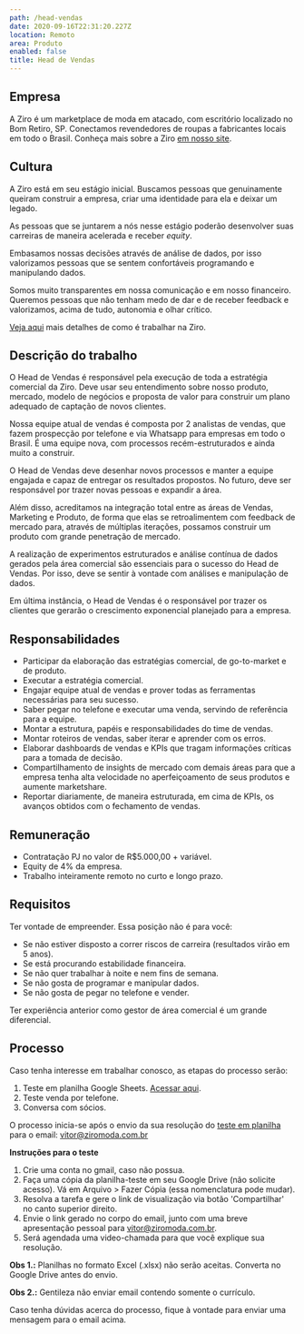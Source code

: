 ```yaml
---
path: /head-vendas
date: 2020-09-16T22:31:20.227Z
location: Remoto
area: Produto
enabled: false
title: Head de Vendas
---
```

## Empresa

A Ziro é um marketplace de moda em atacado, com escritório localizado no Bom Retiro, SP. Conectamos revendedores de roupas a fabricantes locais em todo o Brasil. Conheça mais sobre a Ziro <a href='https://ziro.com.br' target='_blank'>em nosso site</a>.

## Cultura

A Ziro está em seu estágio inicial. Buscamos pessoas que genuinamente queiram construir a empresa, criar uma identidade para ela e deixar um legado.

As pessoas que se juntarem a nós nesse estágio poderão desenvolver suas carreiras de maneira acelerada e receber _equity_.

Embasamos nossas decisões através de análise de dados, por isso valorizamos pessoas que se sentem confortáveis programando e manipulando dados.

Somos muito transparentes em nossa comunicação e em nosso financeiro. Queremos pessoas que não tenham medo de dar e de receber feedback e valorizamos, acima de tudo, autonomia e olhar crítico.

<a href='https://ziro.com.br/vagas/' target='_blank'>Veja aqui</a> mais detalhes de como é trabalhar na Ziro.

## Descrição do trabalho

O Head de Vendas é responsável pela execução de toda a estratégia comercial da Ziro. Deve usar seu entendimento sobre nosso produto, mercado, modelo de negócios e proposta de valor para construir um plano adequado de captação de novos clientes.

Nossa equipe atual de vendas é composta por 2 analistas de vendas, que fazem prospecção por telefone e via Whatsapp para empresas em todo o Brasil. É uma equipe nova, com processos recém-estruturados e ainda muito a construir.

O Head de Vendas deve desenhar novos processos e manter a equipe engajada e capaz de entregar os resultados propostos. No futuro, deve ser responsável por trazer novas pessoas e expandir a área.

Além disso, acreditamos na integração total entre as áreas de Vendas, Marketing e Produto, de forma que elas se retroalimentem com feedback de mercado para, através de múltiplas iterações, possamos construir um produto com grande penetração de mercado.

A realização de experimentos estruturados e análise contínua de dados gerados pela área comercial são essenciais para o sucesso do Head de Vendas. Por isso, deve se sentir à vontade com análises e manipulação de dados.

Em última instância, o Head de Vendas é o responsável por trazer os clientes que gerarão o crescimento exponencial planejado para a empresa.

## Responsabilidades

* Participar da elaboração das estratégias comercial, de go-to-market e de produto.
* Executar a estratégia comercial.
* Engajar equipe atual de vendas e prover todas as ferramentas necessárias para seu sucesso.
* Saber pegar no telefone e executar uma venda, servindo de referência para a equipe.
* Montar a estrutura, papéis e responsabilidades do time de vendas.
* Montar roteiros de vendas, saber iterar e aprender com os erros.
* Elaborar dashboards de vendas e KPIs que tragam informações críticas para a tomada de decisão.
* Compartilhamento de insights de mercado com demais áreas para que a empresa tenha alta velocidade no aperfeiçoamento de seus produtos e aumente marketshare.
* Reportar diariamente, de maneira estruturada, em cima de KPIs, os avanços obtidos com o fechamento de vendas.

## Remuneração

* Contratação PJ no valor de R$5.000,00 + variável.
* Equity de 4% da empresa.
* Trabalho inteiramente remoto no curto e longo prazo.

## Requisitos

Ter vontade de empreender. Essa posição não é para você: 
* Se não estiver disposto a correr riscos de carreira (resultados virão em 5 anos).
* Se está procurando estabilidade financeira.
* Se não quer trabalhar à noite e nem fins de semana.
* Se não gosta de programar e manipular dados.
* Se não gosta de pegar no telefone e vender.

Ter experiência anterior como gestor de área comercial é um grande diferencial.

## Processo

Caso tenha interesse em trabalhar conosco, as etapas do processo serão:

1. Teste em planilha Google Sheets. <a href='http://bit.ly/teste-business' target='_blank'>Acessar aqui</a>.
2. Teste venda por telefone.
3. Conversa com sócios.

O processo inicia-se após o envio da sua resolução do <a href='http://bit.ly/teste-business' target='_blank'>teste em planilha</a> para o email: vitor@ziromoda.com.br

**Instruções para o teste**

1. Crie uma conta no gmail, caso não possua.
2. Faça uma cópia da planilha-teste em seu Google Drive (não solicite acesso). Vá em Arquivo > Fazer Cópia (essa nomenclatura pode mudar).
3. Resolva a tarefa e gere o link de visualização via botão 'Compartilhar' no canto superior direito.
4. Envie o link gerado no corpo do email, junto com uma breve apresentação pessoal para vitor@ziromoda.com.br.
5. Será agendada uma video-chamada para que você explique sua resolução.

**Obs 1.:** Planilhas no formato Excel (.xlsx) não serão aceitas. Converta no Google Drive antes do envio.

**Obs 2.:** Gentileza não enviar email contendo somente o currículo.

Caso tenha dúvidas acerca do processo, fique à vontade para enviar uma mensagem para o email acima.
